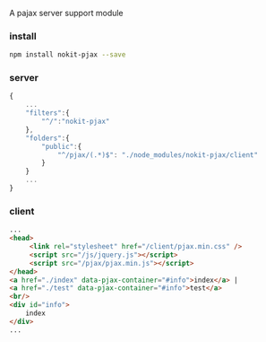 A pajax server support module

### install
```sh
npm install nokit-pjax --save
```

### server
```js
{
    ...
    "filters":{
        "^/":"nokit-pjax"
    },
    "folders":{
        "public":{
            "^/pjax/(.*)$": "./node_modules/nokit-pjax/client"
        }
    }
    ...
}
```

### client
```html
...
<head>
     <link rel="stylesheet" href="/client/pjax.min.css" />
     <script src="/js/jquery.js"></script>
     <script src="/pjax/pjax.min.js"></script>
</head>
<a href="./index" data-pjax-container="#info">index</a> | 
<a href="./test" data-pjax-container="#info">test</a>
<br/>
<div id="info">
    index
</div>
...
```